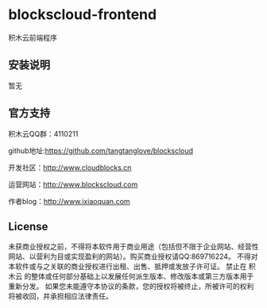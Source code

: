 # blockscloud-frontend

积木云前端程序

## 安装说明

暂无

## 官方支持

积木云QQ群：4110211

github地址:https://github.com/tangtanglove/blockscloud

开发社区：http://www.cloudblocks.cn

运营网站：http://www.blockscloud.com

作者blog：http://www.ixiaoquan.com

## License

未获商业授权之前，不得将本软件用于商业用途（包括但不限于企业网站、经营性网站、以营利为目或实现盈利的网站）。购买商业授权请QQ:869716224。 不得对本软件或与之关联的商业授权进行出租、出售、抵押或发放子许可证。 禁止在 积木云 的整体或任何部分基础上以发展任何派生版本、修改版本或第三方版本用于重新分发。 如果您未能遵守本协议的条款，您的授权将被终止，所被许可的权利将被收回，并承担相应法律责任。